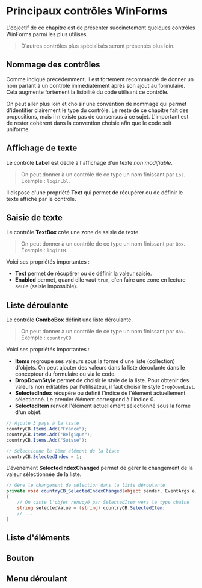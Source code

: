 # Principaux contrôles WinForms

L'objectif de ce chapitre est de présenter succinctement quelques contrôles WinForms parmi les plus utilisés.

> D'autres contrôles plus spécialisés seront présentés plus loin.

## Nommage des contrôles

Comme indiqué précédemment, il est fortement recommandé de donner un nom parlant à un contrôle immédiatement après son ajout au formulaire. Cela augmente fortement la lisibilité du code utilisant ce contrôle.

On peut aller plus loin et choisir une convention de nommage qui permet d'identifier clairement le type du contrôle. Le reste de ce chapitre fait des propositions, mais il n'existe pas de consensus à ce sujet. L'important est de rester cohérent dans la convention choisie afin que le code soit uniforme.

## Affichage de texte

Le contrôle **Label** est dédié à l'affichage d'un texte *non modifiable*. 

> On peut donner à un contrôle de ce type un nom finissant par `Lbl`. Exemple : `loginLbl`.

Il dispose d'une propriété **Text** qui permet de récupérer ou de définir le texte affiché par le contrôle.

## Saisie de texte

Le contrôle **TextBox** crée une zone de saisie de texte. 

> On peut donner à un contrôle de ce type un nom finissant par `Box`. Exemple : `loginTB`.

Voici ses propriétés importantes :

* **Text** permet de récupérer ou de définir la valeur saisie.
* **Enabled** permet, quand elle vaut `true`, d'en faire une zone en lecture seule (saisie impossible).

## Liste déroulante

Le contrôle **ComboBox** définit une liste déroulante. 

> On peut donner à un contrôle de ce type un nom finissant par `Box`. Exemple : `countryCB`.

Voici ses propriétés importantes :
* **Items** regroupe ses valeurs sous la forme d'une liste (collection) d'objets. On peut ajouter des valeurs dans la liste déroulante dans le concepteur du formulaire ou via le code.
* **DropDownStyle** permet de choisir le style de la liste. Pour obtenir des valeurs non éditables par l'utilisateur, il faut choisir le style `DropDownList`. 
* **SelectedIndex** récupère ou définit l'indice de l'élément actuellement sélectionné. Le premier élément correspond à l'indice 0.
* **SelectedItem** renvoit l'élément actuellement sélectionné sous la forme d'un objet.

```csharp
// Ajoute 3 pays à la liste
countryCB.Items.Add("France");
countryCB.Items.Add("Belgique");
countryCB.Items.Add("Suisse");

// Sélectionne le 2ème élément de la liste
countryCB.SelectedIndex = 1;
```

L'évènement **SelectedIndexChanged** permet de gérer le changement de la valeur sélectionnée de la liste.

```csharp
// Gère le changement de sélection dans la liste déroulante
private void countryCB_SelectedIndexChanged(object sender, EventArgs e)
{
    // On caste l'objet renvoyé par SelectedItem vers le type chaîne
    string selectedValue = (string) countryCB.SelectedItem;
    // ...
}
```

## Liste d'éléments

## Bouton

## Menu déroulant


